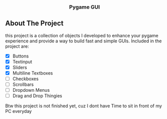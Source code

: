 <h3 align="center">Pygame GUI</h3>

## About The Project

this project is a collection of objects I developed to enhance your pygame experience and provide a way to build fast and simple GUIs. Included in the project are:

- [x] Buttons
- [x] Textinput
- [x] Sliders
- [x] Multiline Textboxes
- [ ] Checkboxes
- [ ] Scrollbars
- [ ] Dropdown Menus
- [ ] Drag and Drop Thingies

Btw this project is not finished yet, cuz I dont have Time to sit in front of my PC everyday
